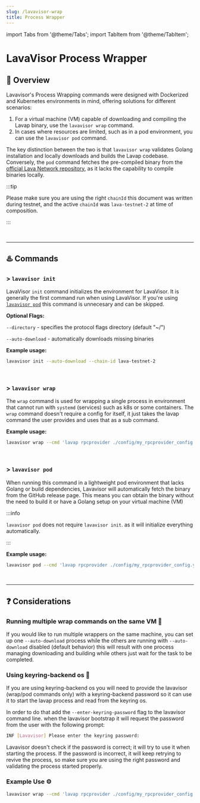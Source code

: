 ```yaml
---
slug: /lavavisor-wrap
title: Process Wrapper
---
```



import Tabs from '@theme/Tabs';
import TabItem from '@theme/TabItem';

# **LavaVisor Process Wrapper**


## 📄 Overview 
Lavavisor's Process Wrapping commands were designed with Dockerized and Kubernetes environments in mind, offering solutions for different scenarios:

1. For a virtual machine (VM) capable of downloading and compiling the Lavap binary, use the `lavavisor wrap` command.
2. In cases where resources are limited, such as in a pod environment, you can use the `lavavisor pod` command.

The key distinction between the two is that `lavavisor wrap` validates Golang installation and locally downloads and builds the Lavap codebase. Conversely, the `pod` command fetches the pre-compiled binary from the [official Lava Network repository](https://github.com/lavanet/lava/releases/latest), as it lacks the capability to compile binaries locally.

:::tip

Please make sure you are using the right `chainId` this document was written during testnet, and the active `chainId` was `lava-testnet-2` at time of composition.

:::

<br />
<hr />

## ♨️ Commands

### > `lavavisor init`
LavaVisor `init` command initializes the environment for LavaVisor. It is generally the first command run when using LavaVisor.
If you're using [`lavavisor pod`](#-lavavisor-pod) this command is unnecesary and can be skipped.

**Optional Flags:**
    
`--directory` -  specifies the protocol flags directory (default "~/")
    
`--auto-download` - automatically downloads missing binaries
    
**Example usage:**

```bash
lavavisor init --auto-download --chain-id lava-testnet-2
```

<br />

### > `lavavisor wrap` 
The `wrap` command is used for wrapping a single process in environment that cannot run with `systemd` (services) such as k8s or some containers. 
The `wrap` command doesn't require a config for itself, it just takes the lavap command the user provides and uses that as a sub command.

**Example usage:**

```bash
lavavisor wrap --cmd 'lavap rpcprovider ./config/my_rpcprovider_config.yml --from <account> --log_level debug --geolocation 1 --chain-id lava-testnet-2' --auto-download
```

<br />

### > `lavavisor pod`

When running this command in a lightweight pod environment that lacks Golang or build dependencies, Lavavisor will automatically fetch the binary from the GitHub release page. This means you can obtain the binary without the need to build it or have a Golang setup on your virtual machine (VM)

:::info

`lavavisor pod` does not require `lavavisor init`. as it will initialize everything automatically.

:::

**Example usage:**

```bash
lavavisor pod --cmd 'lavap rpcprovider ./config/my_rpcprovider_config.yml --from <account> --log_level debug --geolocation 1 --chain-id lava-testnet-2'
```

<br />
<hr />

## ❓ Considerations

### Running multiple wrap commands on the same VM 🎲
If you would like to run multiple wrappers on the same machine, you can set up one `--auto-download` process while the others are running with `--auto-download` disabled (default behavior) this will result with one process managing downloading and building while others just wait for the task to be completed. 

### Using keyring-backend os 🔑
If you are using keyring-backend os you will need to provide the lavavisor (wrap/pod commands only) with a keyring-backend password so it can use it to start the lavap process and read from the keyring os. 

In order to do that add the `--enter-keyring-password` flag to the lavavisor command line. when the lavavisor bootstrap it will request the password from the user with the following prompt:

```bash
INF [Lavavisor] Please enter the keyring password:
```

Lavavisor doesn't check if the password is correct; it will try to use it when starting the process. If the password is incorrect, it will keep retrying to revive the process, so make sure you are using the right password and validating the process started properly. 

### Example Use ⚙️

```bash
lavavisor wrap --cmd 'lavap rpcprovider ./config/my_rpcprovider_config.yml --geolocation 1 --log_level debug --from prod_client --chain-id lava-testnet-2 --keyring-backend os --node "<local/public node url>"' --auto-download --node "<local/public node url>" --chain-id lava-testnet-2 --enter-keyring-password
```